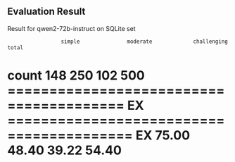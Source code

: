 
## Evaluation Result

Result for qwen2-72b-instruct on SQLite set

                     simple               moderate             challenging          total               
count                148                  250                  102                  500                 
========================================    EX    =========================================
EX                   75.00                48.40                39.22                54.40               
===========================================================================================